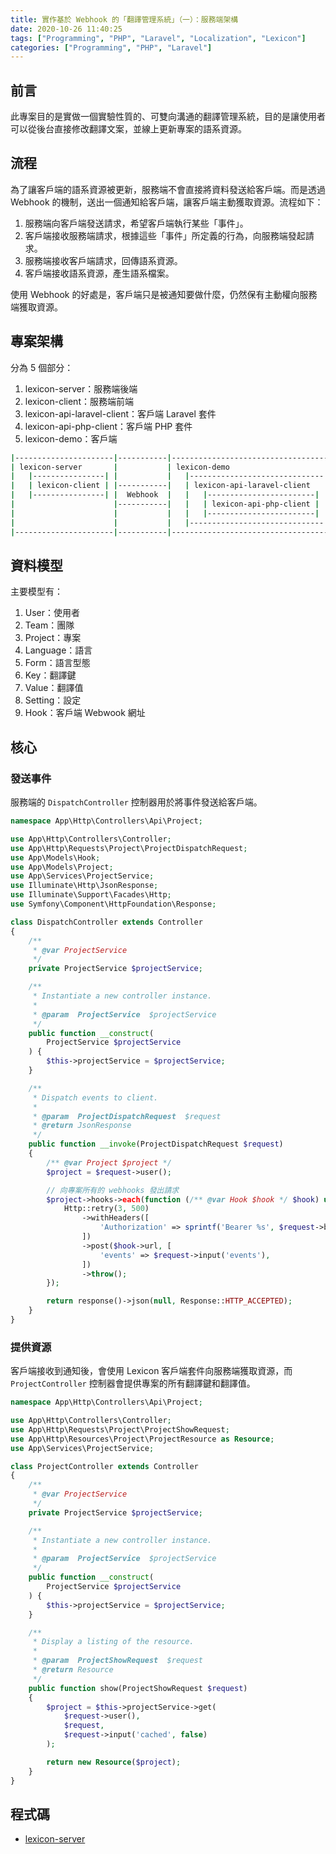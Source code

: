 ```yaml
---
title: 實作基於 Webhook 的「翻譯管理系統」（一）：服務端架構
date: 2020-10-26 11:40:25
tags: ["Programming", "PHP", "Laravel", "Localization", "Lexicon"]
categories: ["Programming", "PHP", "Laravel"]
---
```


## 前言

此專案目的是實做一個實驗性質的、可雙向溝通的翻譯管理系統，目的是讓使用者可以從後台直接修改翻譯文案，並線上更新專案的語系資源。

## 流程

為了讓客戶端的語系資源被更新，服務端不會直接將資料發送給客戶端。而是透過 Webhook 的機制，送出一個通知給客戶端，讓客戶端主動獲取資源。流程如下：

1. 服務端向客戶端發送請求，希望客戶端執行某些「事件」。
2. 客戶端接收服務端請求，根據這些「事件」所定義的行為，向服務端發起請求。
3. 服務端接收客戶端請求，回傳語系資源。
3. 客戶端接收語系資源，產生語系檔案。

使用 Webhook 的好處是，客戶端只是被通知要做什麼，仍然保有主動權向服務端獲取資源。

## 專案架構

分為 5 個部分：

1. lexicon-server：服務端後端
2. lexicon-client：服務端前端
3. lexicon-api-laravel-client：客戶端 Laravel 套件
4. lexicon-api-php-client：客戶端 PHP 套件
5. lexicon-demo：客戶端

```bash
|----------------------|-----------|------------------------------------|
| lexicon-server       |           | lexicon-demo                       |
|   |----------------| |           |   |------------------------------| |
|   | lexicon-client | |-----------|   | lexicon-api-laravel-client   | |
|   |----------------| |  Webhook  |   |   |------------------------| | |
|                      |-----------|   |   | lexicon-api-php-client | | |
|                      |           |   |   |------------------------| | |
|                      |           |   |------------------------------| |
|----------------------|-----------|------------------------------------|
```

## 資料模型

主要模型有：

1. User：使用者
2. Team：團隊
3. Project：專案
4. Language：語言
5. Form：語言型態
6. Key：翻譯鍵
7. Value：翻譯值
8. Setting：設定
8. Hook：客戶端 Webwook 網址

## 核心

### 發送事件

服務端的 `DispatchController` 控制器用於將事件發送給客戶端。

```php
namespace App\Http\Controllers\Api\Project;

use App\Http\Controllers\Controller;
use App\Http\Requests\Project\ProjectDispatchRequest;
use App\Models\Hook;
use App\Models\Project;
use App\Services\ProjectService;
use Illuminate\Http\JsonResponse;
use Illuminate\Support\Facades\Http;
use Symfony\Component\HttpFoundation\Response;

class DispatchController extends Controller
{
    /**
     * @var ProjectService
     */
    private ProjectService $projectService;

    /**
     * Instantiate a new controller instance.
     *
     * @param  ProjectService  $projectService
     */
    public function __construct(
        ProjectService $projectService
    ) {
        $this->projectService = $projectService;
    }

    /**
     * Dispatch events to client.
     *
     * @param  ProjectDispatchRequest  $request
     * @return JsonResponse
     */
    public function __invoke(ProjectDispatchRequest $request)
    {
        /** @var Project $project */
        $project = $request->user();

        // 向專案所有的 webhooks 發出請求
        $project->hooks->each(function (/** @var Hook $hook */ $hook) use ($request) {
            Http::retry(3, 500)
                ->withHeaders([
                    'Authorization' => sprintf('Bearer %s', $request->bearerToken())
                ])
                ->post($hook->url, [
                    'events' => $request->input('events'),
                ])
                ->throw();
        });

        return response()->json(null, Response::HTTP_ACCEPTED);
    }
}
```

### 提供資源

客戶端接收到通知後，會使用 Lexicon 客戶端套件向服務端獲取資源，而 `ProjectController` 控制器會提供專案的所有翻譯鍵和翻譯值。

```php
namespace App\Http\Controllers\Api\Project;

use App\Http\Controllers\Controller;
use App\Http\Requests\Project\ProjectShowRequest;
use App\Http\Resources\Project\ProjectResource as Resource;
use App\Services\ProjectService;

class ProjectController extends Controller
{
    /**
     * @var ProjectService
     */
    private ProjectService $projectService;

    /**
     * Instantiate a new controller instance.
     *
     * @param  ProjectService  $projectService
     */
    public function __construct(
        ProjectService $projectService
    ) {
        $this->projectService = $projectService;
    }

    /**
     * Display a listing of the resource.
     *
     * @param  ProjectShowRequest  $request
     * @return Resource
     */
    public function show(ProjectShowRequest $request)
    {
        $project = $this->projectService->get(
            $request->user(),
            $request,
            $request->input('cached', false)
        );

        return new Resource($project);
    }
}
```

## 程式碼

- [lexicon-server](https://github.com/memochou1993/lexicon-server)
